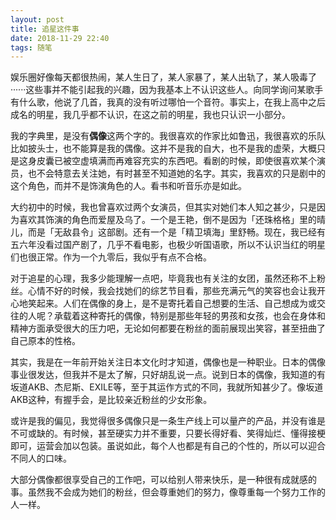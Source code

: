 ```yaml
---
layout: post
title: 追星这件事
date: 2018-11-29 22:40
tags: 随笔
---
```


娱乐圈好像每天都很热闹，某人生日了，某人家暴了，某人出轨了，某人吸毒了······这些事并不能引起我的兴趣，因为我基本上不认识这些人。向同学询问某歌手有什么歌，他说了几首，我真的没有听过哪怕一个音符。事实上，在我上高中之后成名的明星，我几乎都不认识，在这之前的明星，我也只认识一小部分。

我的字典里，是没有**偶像**这两个字的。我很喜欢的作家比如鲁迅，我很喜欢的乐队比如披头士，也不能算是我的偶像。这并不是我的自大，也不是我的虚荣，大概只是这身皮囊已被空虚填满而再难容充实的东西吧。看剧的时候，即使很喜欢某个演员，也不会特意去关注她，有时甚至不知道她的名字。其实，我喜欢的只是剧中的这个角色，而并不是饰演角色的人。看书和听音乐亦是如此。

大约初中的时候，我也曾喜欢过两个女演员，但其实对她们本人知之甚少，只是因为喜欢其饰演的角色而爱屋及乌了。一个是王艳，倒不是因为「还珠格格」里的晴儿，而是「无敌县令」这部剧。还有一个是「精卫填海」里舒畅。现在，我已经有五六年没看过国产剧了，几乎不看电影，也极少听国语歌，所以不认识当红的明星们也很正常。作为一个九零后，我似乎有点不合格。

对于追星的心理，我多少能理解一点吧，毕竟我也有关注的女团，虽然还称不上粉丝。心情不好的时候，我会找她们的综艺节目看，那些充满元气的笑容也会让我开心地笑起来。人们在偶像的身上，是不是寄托着自己想要的生活、自己想成为或交往的人呢？承载着这种寄托的偶像，特别是那些年轻的男孩和女孩，也会在身体和精神方面承受很大的压力吧，无论如何都要在粉丝的面前展现出笑容，甚至扭曲了自己原本的性格。

其实，我是在一年前开始关注日本文化时才知道，偶像也是一种职业。日本的偶像事业很发达，但我并不是太了解，只好胡乱说一点。说到日本的偶像，我知道的有坂道AKB、杰尼斯、EXILE等，至于其运作方式的不同，我就所知甚少了。像坂道AKB这种，有握手会，是比较亲近粉丝的少女形象。

或许是我的偏见，我觉得很多偶像只是一条生产线上可以量产的产品，并没有谁是不可或缺的。有时候，甚至硬实力并不重要，只要长得好看、笑得灿烂、懂得接梗即可，运营会加以包装。虽说如此，每个人也都是有自己的个性的，所以可以迎合不同人的口味。

大部分偶像都很享受自己的工作吧，可以给别人带来快乐，是一种很有成就感的事。虽然我不会成为她们的粉丝，但会尊重她们的努力，像尊重每一个努力工作的人一样。

